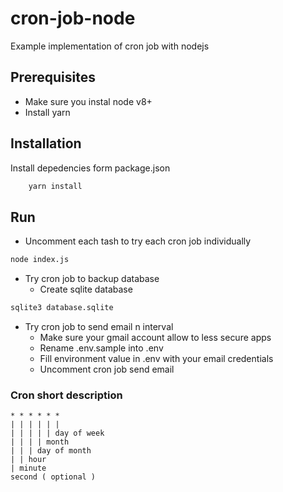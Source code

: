 # cron-job-node
Example implementation of cron job with nodejs

## Prerequisites
- Make sure you instal node v8+
- Install yarn

## Installation
Install depedencies form package.json
```bash
    yarn install
```

## Run
* Uncomment each tash to try each cron job individually

```bash
node index.js
```

* Try cron job to backup database
    - Create sqlite database
```bash
sqlite3 database.sqlite
```

* Try cron job to send email n interval
    - Make sure your gmail account allow to less secure apps
    - Rename .env.sample into .env
    - Fill environment value in .env with your email credentials
    - Uncomment cron job send email



### Cron short description
```
* * * * * *
| | | | | |
| | | | | day of week
| | | | month
| | | day of month
| | hour
| minute
second ( optional )
```
